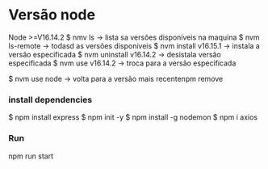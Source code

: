 # Versão node
 Node >=V16.14.2
$ nmv ls -> lista sa versões disponíveis na maquina 
$ nvm ls-remote -> todasd as versões disponiveis 
$ nvm install v16.15.1 -> instala a versão especificada 
$ nvm uninstall v16.14.2 -> desistala versão especificada 
$ nvm use v16.14.2 -> troca para a versão especificada

$ nvm use node -> volta para a versão mais recentenpm remove


### install dependencies
$ npm install express
$ npm init -y
$ npm install -g nodemon
$ npm  i axios

### Run
npm run start
